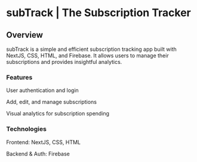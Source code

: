 # subTrack | The Subscription Tracker
## Overview
subTrack is a simple and efficient subscription tracking app built with NextJS, CSS, HTML, and Firebase. It allows users to manage their subscriptions and provides insightful analytics.

<h3>Features</h3>

User authentication and login

Add, edit, and manage subscriptions

Visual analytics for subscription spending

<h3>Technologies</h3>

Frontend: NextJS, CSS, HTML

Backend & Auth: Firebase

